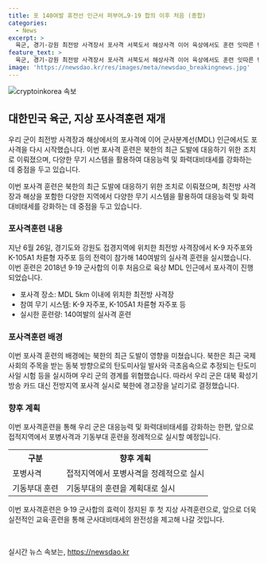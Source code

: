 ```yaml
---
title: 포 140여발 휴전선 인근서 퍼부어…9·19 합의 이후 처음 (종합)
categories:
  - News
excerpt: >
  육군, 경기·강원 최전방 사격장서 포사격 서북도서 해상사격 이어 육상에서도 훈련 잇따른 탄도미사일 도발에 경고장 날려  우리 군이 최전방 사격장 및 해상에서 군사분계선(MDL) 인근에서 포사격을 실시했다. 북한의 잇따른 도발에 대응하여 이번 훈련은 우리 군의 대응능력 및 화력대비태세 강화에 중점을 두고 시행되었으며, 향후 공세적 전투수행이 가능한 통합화력운용능력을 배양하는 등 군사대비태세의 완전성을 제고할 예정이다.
feature_text: >
  육군, 경기·강원 최전방 사격장서 포사격 서북도서 해상사격 이어 육상에서도 훈련 잇따른 탄도미사일 도발에 경고장 날려  우리 군이 최전방 사격장 및 해상에서 군사분계선(MDL) 인근에서 포사격을 실시했다. 북한의 잇따른 도발에 대응하여 이번 훈련은 우리 군의 대응능력 및 화력대비태세 강화에 중점을 두고 시행되었으며, 향후 공세적 전투수행이 가능한 통합화력운용능력을 배양하는 등 군사대비태세의 완전성을 제고할 예정이다.
image: 'https://newsdao.kr/res/images/meta/newsdao_breakingnews.jpg'
---
```


<p><img src="https://newsdao.kr/res/images/meta/newsdao_breakingnews.jpg" alt="cryptoinkorea 속보" /></p>

<h2 data-ke-size="size26">대한민국 육군, 지상 포사격훈련 재개</h2>

<p>우리 군이 최전방 사격장과 해상에서의 포사격에 이어 군사분계선(MDL) 인근에서도 포사격을 다시 시작했습니다. 이번 포사격 훈련은 북한의 최근 도발에 대응하기 위한 조치로 이뤄졌으며, 다양한 무기 시스템을 활용하여 대응능력 및 화력대비태세를 강화하는 데 중점을 두고 있습니다.</p>

<p data-ke-size="size16">이번 포사격 훈련은 북한의 최근 도발에 대응하기 위한 조치로 이뤄졌으며, 최전방 사격장과 해상을 포함한 다양한 지역에서 다양한 무기 시스템을 활용하여 대응능력 및 화력대비태세를 강화하는 데 중점을 두고 있습니다.</p>

<h3 data-ke-size="size22">포사격훈련 내용</h3>

<p>지난 6월 26일, 경기도와 강원도 접경지역에 위치한 최전방 사격장에서 K-9 자주포와 K-105A1 차륜형 자주포 등의 전력이 참가해 140여발의 실사격 훈련을 실시했습니다. 이번 훈련은 2018년 9·19 군사합의 이후 처음으로 육상 MDL 인근에서 포사격이 진행되었습니다.</p>

<ul>
  <li>포사격 장소: MDL 5km 이내에 위치한 최전방 사격장</li>
  <li>참여 무기 시스템: K-9 자주포, K-105A1 차륜형 자주포 등</li>
  <li>실시한 훈련량: 140여발의 실사격 훈련</li>
</ul>

<h3 data-ke-size="size22">포사격훈련 배경</h3>

<p>이번 포사격 훈련의 배경에는 북한의 최근 도발이 영향을 미쳤습니다. 북한은 최근 국제사회의 주목을 받는 동북 방향으로의 탄도미사일 발사와 극초음속으로 추정되는 탄도미사일 시험 등을 실시하며 우리 군의 경계를 위협했습니다. 따라서 우리 군은 대북 확성기 방송 카드 대신 전방지역 포사격 실시로 북한에 경고장을 날리기로 결정했습니다.</p>

<h3 data-ke-size="size22">향후 계획</h3>

<p>이번 포사격훈련을 통해 우리 군은 대응능력 및 화력대비태세를 강화하는 한편, 앞으로 접적지역에서 포병사격과 기동부대 훈련을 정례적으로 실시할 예정입니다.</p>

<table>
  <tr>
    <th>구분</th>
    <th>향후 계획</th>
  </tr>
  <tr>
    <td>포병사격</td>
    <td>접적지역에서 포병사격을 정례적으로 실시</td>
  </tr>
  <tr>
    <td>기동부대 훈련</td>
    <td>기동부대의 훈련을 계획대로 실시</td>
  </tr>
</table>

<p>이번 포사격훈련은 9·19 군사합의 효력이 정지된 후 첫 지상 사격훈련으로, 앞으로 더욱 실전적인 교육·훈련을 통해 군사대비태세의 완전성을 제고해 나갈 것입니다.</p>

<p data-ke-size="size16">&nbsp;</p>
실시간 뉴스 속보는, <a href="https://newsdao.kr" rel="dofollow">https://newsdao.kr</a>


